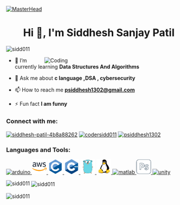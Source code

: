 [![MasterHead](https://media.istockphoto.com/id/1370266538/sv/foto/alone-hacker-in-dark-space.jpg?s=612x612&w=0&k=20&c=zDUl_ZaKen-RDBqxjrvMgiNfWyhClxMcSKG4XGQxPnI=)](github.com/SIDD011) 
<h1 align="center">Hi 👋, I'm Siddhesh Sanjay Patil</h1>
<p align="left"> <img src="https://komarev.com/ghpvc/?username=sidd011&label=Profile%20views&color=0e75b6&style=flat" alt="sidd011" /> </p>
<img align="right" alt="Coding" width="400" src="https://cdn.dribbble.com/users/1162077/screenshots/3848914/programmer.gif"">

- 🌱 I’m currently learning **Data Structures And Algorithms**

- 💬 Ask me about **c language ,DSA , cybersecurity**

- 📫 How to reach me **psiddhesh1302@gmail.com**

- ⚡ Fun fact **I am funny**

<h3 align="left">Connect with me:</h3>
<p align="left">
<a href="https://linkedin.com/in/siddhesh-patil-4b8a88262" target="blank"><img align="center" src="https://raw.githubusercontent.com/rahuldkjain/github-profile-readme-generator/master/src/images/icons/Social/linked-in-alt.svg" alt="siddhesh-patil-4b8a88262" height="30" width="40" /></a>
<a href="https://www.hackerrank.com/codersidd011" target="blank"><img align="center" src="https://raw.githubusercontent.com/rahuldkjain/github-profile-readme-generator/master/src/images/icons/Social/hackerrank.svg" alt="codersidd011" height="30" width="40" /></a>
<a href="https://www.leetcode.com/psiddhesh1302" target="blank"><img align="center" src="https://raw.githubusercontent.com/rahuldkjain/github-profile-readme-generator/master/src/images/icons/Social/leet-code.svg" alt="psiddhesh1302" height="30" width="40" /></a>
</p>

<h3 align="left">Languages and Tools:</h3>
<p align="left"> <a href="https://www.arduino.cc/" target="_blank" rel="noreferrer"> <img src="https://cdn.worldvectorlogo.com/logos/arduino-1.svg" alt="arduino" width="40" height="40"/> </a> <a href="https://aws.amazon.com" target="_blank" rel="noreferrer"> <img src="https://raw.githubusercontent.com/devicons/devicon/master/icons/amazonwebservices/amazonwebservices-original-wordmark.svg" alt="aws" width="40" height="40"/> </a> <a href="https://www.cprogramming.com/" target="_blank" rel="noreferrer"> <img src="https://raw.githubusercontent.com/devicons/devicon/master/icons/c/c-original.svg" alt="c" width="40" height="40"/> </a> <a href="https://www.w3schools.com/cpp/" target="_blank" rel="noreferrer"> <img src="https://raw.githubusercontent.com/devicons/devicon/master/icons/cplusplus/cplusplus-original.svg" alt="cplusplus" width="40" height="40"/> </a> <a href="https://golang.org" target="_blank" rel="noreferrer"> <img src="https://raw.githubusercontent.com/devicons/devicon/master/icons/go/go-original.svg" alt="go" width="40" height="40"/> </a> <a href="https://www.linux.org/" target="_blank" rel="noreferrer"> <img src="https://raw.githubusercontent.com/devicons/devicon/master/icons/linux/linux-original.svg" alt="linux" width="40" height="40"/> </a> <a href="https://www.mathworks.com/" target="_blank" rel="noreferrer"> <img src="https://upload.wikimedia.org/wikipedia/commons/2/21/Matlab_Logo.png" alt="matlab" width="40" height="40"/> </a> <a href="https://www.photoshop.com/en" target="_blank" rel="noreferrer"> <img src="https://raw.githubusercontent.com/devicons/devicon/master/icons/photoshop/photoshop-line.svg" alt="photoshop" width="40" height="40"/> </a> <a href="https://unity.com/" target="_blank" rel="noreferrer"> <img src="https://www.vectorlogo.zone/logos/unity3d/unity3d-icon.svg" alt="unity" width="40" height="40"/> </a> </p>

<p><img align="left" src="https://github-readme-stats.vercel.app/api/top-langs?username=sidd011&show_icons=true&locale=en&layout=compact" alt="sidd011" /></p>

<p>&nbsp;<img align="center" src="https://github-readme-stats.vercel.app/api?username=sidd011&show_icons=true&locale=en" alt="sidd011" /></p>

<p><img align="center" src="https://github-readme-streak-stats.herokuapp.com/?user=sidd011&" alt="sidd011" /></p>
